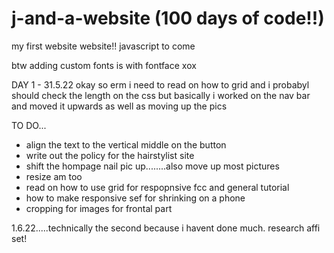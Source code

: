 # j-and-a-website (100 days of code!!)
my first website website!! javascript to come

btw adding custom fonts is with fontface xox

DAY 1 - 31.5.22
okay so erm i need to read on how to grid and i probabyl should check the length on the css
but basically i worked on the nav bar and moved it upwards as well as moving up the pics

TO DO...
- align the text to the vertical middle on the button
- write out the policy for the hairstylist site
- shift the hompage nail pic up........also move up most pictures 
-   resize am too
- read on how to use grid for respopnsive fcc and general tutorial
- how to make responsive sef for shrinking on a phone
- cropping for images for frontal part

1.6.22.....technically the second because i havent done much. research affi set!